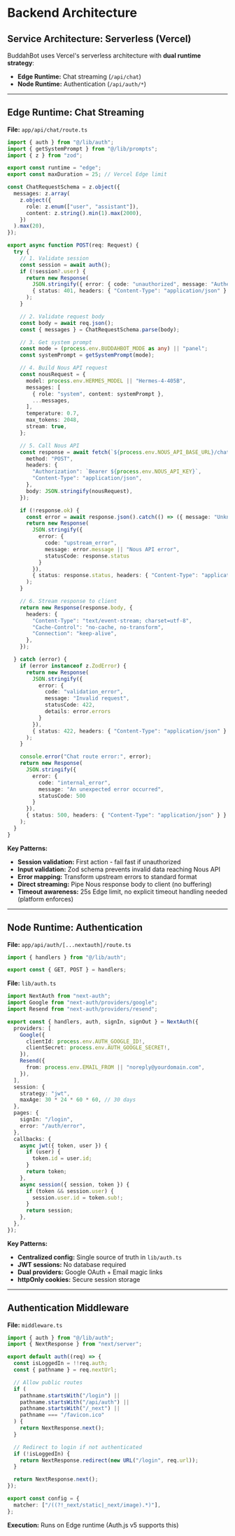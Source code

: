 # Backend Architecture

## Service Architecture: Serverless (Vercel)

BuddahBot uses Vercel's serverless architecture with **dual runtime strategy**:
- **Edge Runtime:** Chat streaming (`/api/chat`)
- **Node Runtime:** Authentication (`/api/auth/*`)

---

## Edge Runtime: Chat Streaming

**File:** `app/api/chat/route.ts`

```typescript
import { auth } from "@/lib/auth";
import { getSystemPrompt } from "@/lib/prompts";
import { z } from "zod";

export const runtime = "edge";
export const maxDuration = 25; // Vercel Edge limit

const ChatRequestSchema = z.object({
  messages: z.array(
    z.object({
      role: z.enum(["user", "assistant"]),
      content: z.string().min(1).max(2000),
    })
  ).max(20),
});

export async function POST(req: Request) {
  try {
    // 1. Validate session
    const session = await auth();
    if (!session?.user) {
      return new Response(
        JSON.stringify({ error: { code: "unauthorized", message: "Authentication required", statusCode: 401 } }),
        { status: 401, headers: { "Content-Type": "application/json" } }
      );
    }

    // 2. Validate request body
    const body = await req.json();
    const { messages } = ChatRequestSchema.parse(body);

    // 3. Get system prompt
    const mode = (process.env.BUDDAHBOT_MODE as any) || "panel";
    const systemPrompt = getSystemPrompt(mode);

    // 4. Build Nous API request
    const nousRequest = {
      model: process.env.HERMES_MODEL || "Hermes-4-405B",
      messages: [
        { role: "system", content: systemPrompt },
        ...messages,
      ],
      temperature: 0.7,
      max_tokens: 2048,
      stream: true,
    };

    // 5. Call Nous API
    const response = await fetch(`${process.env.NOUS_API_BASE_URL}/chat/completions`, {
      method: "POST",
      headers: {
        "Authorization": `Bearer ${process.env.NOUS_API_KEY}`,
        "Content-Type": "application/json",
      },
      body: JSON.stringify(nousRequest),
    });

    if (!response.ok) {
      const error = await response.json().catch(() => ({ message: "Unknown error" }));
      return new Response(
        JSON.stringify({
          error: {
            code: "upstream_error",
            message: error.message || "Nous API error",
            statusCode: response.status
          }
        }),
        { status: response.status, headers: { "Content-Type": "application/json" } }
      );
    }

    // 6. Stream response to client
    return new Response(response.body, {
      headers: {
        "Content-Type": "text/event-stream; charset=utf-8",
        "Cache-Control": "no-cache, no-transform",
        "Connection": "keep-alive",
      },
    });

  } catch (error) {
    if (error instanceof z.ZodError) {
      return new Response(
        JSON.stringify({
          error: {
            code: "validation_error",
            message: "Invalid request",
            statusCode: 422,
            details: error.errors
          }
        }),
        { status: 422, headers: { "Content-Type": "application/json" } }
      );
    }

    console.error("Chat route error:", error);
    return new Response(
      JSON.stringify({
        error: {
          code: "internal_error",
          message: "An unexpected error occurred",
          statusCode: 500
        }
      }),
      { status: 500, headers: { "Content-Type": "application/json" } }
    );
  }
}
```

**Key Patterns:**
- **Session validation:** First action - fail fast if unauthorized
- **Input validation:** Zod schema prevents invalid data reaching Nous API
- **Error mapping:** Transform upstream errors to standard format
- **Direct streaming:** Pipe Nous response body to client (no buffering)
- **Timeout awareness:** 25s Edge limit, no explicit timeout handling needed (platform enforces)

---

## Node Runtime: Authentication

**File:** `app/api/auth/[...nextauth]/route.ts`

```typescript
import { handlers } from "@/lib/auth";

export const { GET, POST } = handlers;
```

**File:** `lib/auth.ts`

```typescript
import NextAuth from "next-auth";
import Google from "next-auth/providers/google";
import Resend from "next-auth/providers/resend";

export const { handlers, auth, signIn, signOut } = NextAuth({
  providers: [
    Google({
      clientId: process.env.AUTH_GOOGLE_ID!,
      clientSecret: process.env.AUTH_GOOGLE_SECRET!,
    }),
    Resend({
      from: process.env.EMAIL_FROM || "noreply@yourdomain.com",
    }),
  ],
  session: {
    strategy: "jwt",
    maxAge: 30 * 24 * 60 * 60, // 30 days
  },
  pages: {
    signIn: "/login",
    error: "/auth/error",
  },
  callbacks: {
    async jwt({ token, user }) {
      if (user) {
        token.id = user.id;
      }
      return token;
    },
    async session({ session, token }) {
      if (token && session.user) {
        session.user.id = token.sub!;
      }
      return session;
    },
  },
});
```

**Key Patterns:**
- **Centralized config:** Single source of truth in `lib/auth.ts`
- **JWT sessions:** No database required
- **Dual providers:** Google OAuth + Email magic links
- **httpOnly cookies:** Secure session storage

---

## Authentication Middleware

**File:** `middleware.ts`

```typescript
import { auth } from "@/lib/auth";
import { NextResponse } from "next/server";

export default auth((req) => {
  const isLoggedIn = !!req.auth;
  const { pathname } = req.nextUrl;

  // Allow public routes
  if (
    pathname.startsWith("/login") ||
    pathname.startsWith("/api/auth") ||
    pathname.startsWith("/_next") ||
    pathname === "/favicon.ico"
  ) {
    return NextResponse.next();
  }

  // Redirect to login if not authenticated
  if (!isLoggedIn) {
    return NextResponse.redirect(new URL("/login", req.url));
  }

  return NextResponse.next();
});

export const config = {
  matcher: ["/((?!_next/static|_next/image).*)"],
};
```

**Execution:** Runs on Edge runtime (Auth.js v5 supports this)
